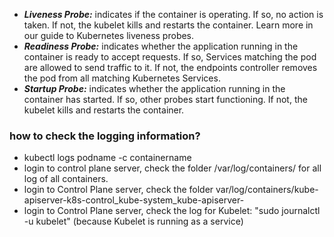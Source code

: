 - ***Liveness Probe:*** indicates if the container is operating. If so, no action is taken. If not, the kubelet kills and restarts the container. Learn more in our guide to Kubernetes liveness probes.
- ***Readiness Probe:*** indicates whether the application running in the container is ready to accept requests. If so, Services matching the pod are allowed to send traffic to it. If not, the endpoints controller removes the pod from all matching Kubernetes Services.
- ***Startup Probe:*** indicates whether the application running in the container has started. If so, other probes start functioning. If not, the kubelet kills and restarts the container.

### how to check the logging information?
- kubectl logs podname -c containername
- login to control plane server, check the folder /var/log/containers/ for all log of all containers.
- login to Control Plane server, check the folder var/log/containers/kube-apiserver-k8s-control_kube-system_kube-apiserver-
- login to Control Plane server, check the log for Kubelet: "sudo journalctl -u kubelet" (because Kubelet is running as a service)
